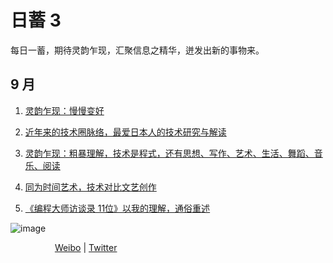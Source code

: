 # 日蓄 3

每日一蓄，期待灵韵乍现，汇聚信息之精华，迸发出新的事物来。
## 9 月

1. [灵韵乍现：慢慢变好](./灵韵乍现：慢慢变好.md)

2. [近年来的技术圈脉络，最爱日本人的技术研究与解读](./近年来的技术圈脉络，最爱日本人的技术研究与解读.md)

3. [灵韵乍现：粗暴理解，技术是程式，还有思想、写作、艺术、生活、舞蹈、音乐、阅读](./粗暴理解，技术是程式，还有思想、写作、艺术.md)

4. [同为时间艺术，技术对比文艺创作](./同为时间艺术，技术对比文艺创作.md)

5. [《编程大师访谈录 11位》以我的理解，通俗重述](./《编程大师访谈录%2011位》以我的理解，通俗重述.md)

![image](https://user-images.githubusercontent.com/20921259/133301562-799916d4-fcb0-4d19-989e-eb359e1fd367.png)

&nbsp;&nbsp;&nbsp;&nbsp;&nbsp;&nbsp;&nbsp;&nbsp;&nbsp;&nbsp;&nbsp;&nbsp;&nbsp;&nbsp;&nbsp;&nbsp;&nbsp;&nbsp;[Weibo](https://weibo.com/u/1962659745)  | [Twitter](https://twitter.com/lian_mt) 
